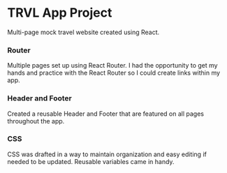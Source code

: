# TRVL App Project

Multi-page mock travel website created using React.

### Router

Multiple pages set up using React Router. I had the opportunity to get my hands and practice with the React Router so I could create links within my app.

### Header and Footer

Created a reusable Header and Footer that are featured on all pages throughout the app.

### CSS

CSS was drafted in a way to maintain organization and easy editing if needed to be updated. Reusable variables came in handy.
